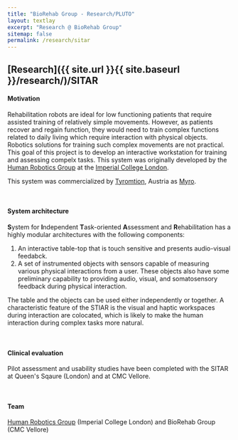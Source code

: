 ```yaml
---
title: "BioRehab Group - Research/PLUTO"
layout: textlay
excerpt: "Research @ BioRehab Group"
sitemap: false
permalink: /research/sitar
---
```


## [Research]({{ site.url }}{{ site.baseurl }}/research/)/SITAR


#### **Motivation**
Rehabilitation robots are ideal for low functioning patients that require 
assisted training of relatively simple movements. However, as patients recover 
and regain function, they would need to train complex functions related to 
daily living which require interaction with physical objects. Robotics solutions 
for training such complex movements are not practical. This goal of this 
project is to develop an interactive workstation for training and assessing 
compelx tasks. This system was originally developed by the [Human Robotics Group]() 
at the [Imperial College London]().

This system was commercialized by [Tyromtion](), Austria as [Myro]().

<!-- <div markdown="0" id="carousel" class="carousel slide" data-ride="carousel" data-interval="2500" data-pause="hover" >

    <ol class="carousel-indicators">
        <li data-target="#carousel" data-slide-to="0" class="active"></li>
        <li data-target="#carousel" data-slide-to="1"></li>
        <li data-target="#carousel" data-slide-to="2"></li>
        <li data-target="#carousel" data-slide-to="3"></li>
        <li data-target="#carousel" data-slide-to="4"></li>
        <li data-target="#carousel" data-slide-to="5"></li>
        <li data-target="#carousel" data-slide-to="6"></li>
    </ol>

    <div class="carousel-inner" markdown="0">
        <div class="item active">
            <img src="{{ site.url }}{{ site.baseurl }}/images/pluto/pluto-icon.png" alt="Slide 1" />
        </div>
        <div class="item">
            <img src="{{ site.url }}{{ site.baseurl }}/images/pluto/pluto-icon.png" alt="Slide 2" />
        </div>
        <div class="item">
            <img src="{{ site.url }}{{ site.baseurl }}/images/pluto/pluto-icon.png" alt="Slide 3" />
        </div>
        <div class="item">
            <img src="{{ site.url }}{{ site.baseurl }}/images/pluto/pluto-icon.png" alt="Slide 4" />
        </div>
        <div class="item">
            <img src="{{ site.url }}{{ site.baseurl }}/images/pluto/pluto-icon.png" alt="Slide 5" />
        </div>
        <div class="item">
            <img src="{{ site.url }}{{ site.baseurl }}/images/pluto/pluto-icon.png" alt="Slide 6" />
        </div>       
         <div class="item">
            <img src="{{ site.url }}{{ site.baseurl }}/images/pluto/pluto-icon.png" alt="Slide 7" />
        </div>
    </div>
  <a class="left carousel-control" href="#carousel" role="button" data-slide="prev">
    <span class="glyphicon glyphicon-chevron-left" aria-hidden="true"></span>
    <span class="sr-only">Previous</span>
  </a>
  <a class="right carousel-control" href="#carousel" role="button" data-slide="next">
    <span class="glyphicon glyphicon-chevron-right" aria-hidden="true"></span>
    <span class="sr-only">Next</span>
  </a>
</div>  -->

<br />

#### **System architecture**
**S**ystem for **I**ndependent **T**ask-oriented **A**ssessment and **R**ehabilitation 
has a highly modular architectures with the following components:
  1. An interactive table-top that is touch sensitive and presents audio-visual 
     feedabck.
  2. A set of instrumented objects with sensors capable of measuring various 
     physical interactions from a user. These objects also have some preliminary 
     capability to providing audio, visual, and somatosensory feedback during 
     physical interaction.

The table and the objects can be used either independently or together. A 
characteristic feature of the STIAR is the visual and haptic workspaces during 
interaction are colocated, which is likely to make the human interaction during 
complex tasks more natural.

<br />

#### **Clinical evaluation**
Pilot assessment and usability studies have been completed with the SITAR at 
Queen's Sqaure (London) and at CMC Vellore. 

<br />

#### **Team**
[Human Robotics Group]() (Imperial College London) and BioRehab Group (CMC 
Vellore)
